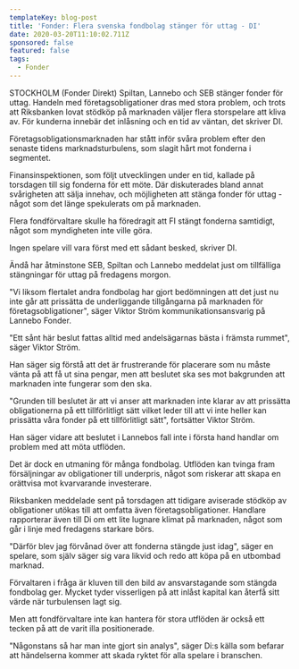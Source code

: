 ```yaml
---
templateKey: blog-post
title: 'Fonder: Flera svenska fondbolag stänger för uttag - DI'
date: 2020-03-20T11:10:02.711Z
sponsored: false
featured: false
tags:
  - Fonder
---
```

STOCKHOLM (Fonder Direkt) Spiltan, Lannebo och SEB stänger fonder för uttag. Handeln med företagsobligationer dras med stora problem, och trots att Riksbanken lovat stödköp på marknaden väljer flera storspelare att kliva av. För kunderna innebär det inlåsning och en tid av väntan, det skriver DI.

Företagsobligationsmarknaden har stått inför svåra problem efter den senaste tidens marknadsturbulens, som slagit hårt mot fonderna i segmentet.

Finansinspektionen, som följt utvecklingen under en tid, kallade på torsdagen till sig fonderna för ett möte. Där diskuterades bland annat svårigheten att sälja innehav, och möjligheten att stänga fonder för uttag - något som det länge spekulerats om på marknaden.

Flera fondförvaltare skulle ha föredragit att FI stängt fonderna samtidigt, något som myndigheten inte ville göra.

Ingen spelare vill vara först med ett sådant besked, skriver DI.

Ändå har åtminstone SEB, Spiltan och Lannebo meddelat just om tillfälliga stängningar för uttag på fredagens morgon.

"Vi liksom flertalet andra fondbolag har gjort bedömningen att det just nu inte går att prissätta de underliggande tillgångarna på marknaden för företagsobligationer", säger Viktor Ström kommunikationsansvarig på Lannebo Fonder.

"Ett sånt här beslut fattas alltid med andelsägarnas bästa i främsta rummet", säger Viktor Ström.

Han säger sig förstå att det är frustrerande för placerare som nu måste vänta på att få ut sina pengar, men att beslutet ska ses mot bakgrunden att marknaden inte fungerar som den ska.

"Grunden till beslutet är att vi anser att marknaden inte klarar av att prissätta obligationerna på ett tillförlitligt sätt vilket leder till att vi inte heller kan prissätta våra fonder på ett tillförlitligt sätt", fortsätter Viktor Ström.

Han säger vidare att beslutet i Lannebos fall inte i första hand handlar om problem med att möta utflöden.

Det är dock en utmaning för många fondbolag. Utflöden kan tvinga fram försäljningar av obligationer till underpris, något som riskerar att skapa en orättvisa mot kvarvarande investerare.

Riksbanken meddelade sent på torsdagen att tidigare aviserade stödköp av obligationer utökas till att omfatta även företagsobligationer. Handlare rapporterar även till Di om ett lite lugnare klimat på marknaden, något som går i linje med fredagens starkare börs.

"Därför blev jag förvånad över att fonderna stängde just idag", säger en spelare, som själv säger sig vara likvid och redo att köpa på en utbombad marknad.

Förvaltaren i fråga är kluven till den bild av ansvarstagande som stängda fondbolag ger. Mycket tyder visserligen på att inlåst kapital kan återfå sitt värde när turbulensen lagt sig.

Men att fondförvaltare inte kan hantera för stora utflöden är också ett tecken på att de varit illa positionerade.

"Någonstans så har man inte gjort sin analys", säger Di:s källa som befarar att händelserna kommer att skada ryktet för alla spelare i branschen.